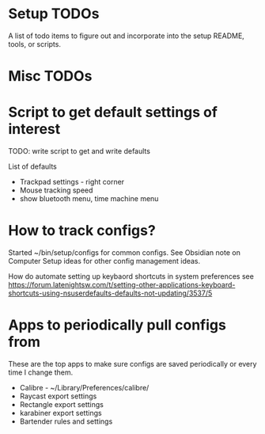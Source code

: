 # Setup TODOs

A list of todo items to figure out and incorporate into the setup README, tools, or scripts.

# Misc TODOs


# Script to get default settings of interest

TODO: write script to get and write defaults

List of defaults

- Trackpad settings - right corner
- Mouse tracking speed
- show bluetooth menu, time machine menu

# How to track configs?

Started ~/bin/setup/configs for common configs.
See Obsidian note on Computer Setup ideas for other config management ideas.

How do automate setting up keybaord shortcuts in system preferences
see https://forum.latenightsw.com/t/setting-other-applications-keyboard-shortcuts-using-nsuserdefaults-defaults-not-updating/3537/5


# Apps to periodically pull configs from

These are the top apps to make sure configs are saved periodically or every time I change them.

* Calibre - ~/Library/Preferences/calibre/
* Raycast export settings
* Rectangle export settings
* karabiner export settings
* Bartender rules and settings
